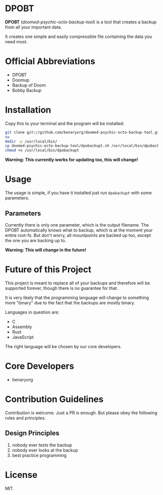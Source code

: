 # DPOBT

**DPOBT** (*doomed-psychic-octo-backup-tool*) is a tool that creates a backup
from all your important data.

It creates one simple and easily compressible file containing the data you need
most.

# Official Abbreviations

- DPOBT
- Doomup
- Backup of Doom
- Bobby Backup

# Installation

Copy this to your terminal and the program will be installed:

```bash
git clone git://github.com/benaryorg/doomed-psychic-octo-backup-tool.git
su
mkdir -p /usr/local/bin/
cp doomed-psychic-octo-backup-tool/dpobackupt.sh /usr/local/bin/dpobackupt
chmod +x /usr/local/bin/dpobackupt
```

**Warning: This currently works for updating too, this will change!**

# Usage

The usage is simple, if you have it installed just run `dpobackupt` with some
parameters.

## Parameters

Currently there is only one parameter, which is the output filename.
The DPOBT automatically knows what to backup, which is at the moment your entire
root-fs.
But don't worry, all mountpoints are backed up too, except the one you are
backing up to.

**Warning: This will change in the future!**

# Future of this Project

This project is meant to replace all of your backups and therefore will be
supported forever, though there is no guarantee for that.

It is very likely that the programming language will change to something more
"binary" due to the fact that the backups are mostly binary.

Languages in question are:

- C
- Assembly
- Rust
- JavaScript

The right language will be chosen by our core developers.

# Core Developers

- benaryorg

# Contribution Guidelines

Contribution is welcome.
Just a PR is enough.
But please obey the following rules and principles.

## Design Principles

1. nobody ever tests the backup
2. nobody ever looks at the backup
3. best practice programming

# License

MIT.

